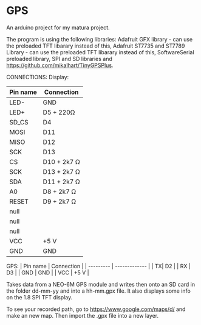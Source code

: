 # GPS
An arduino project for my matura project.

The program is using the following libraries:
Adafruit GFX library - can use the preloaded TFT libarary instead of this,
Adafruit ST7735 and ST7789 Library - can use the preloaded TFT libarary instead of this,
SoftwareSerial preloaded library,
SPI and SD libraries and
https://github.com/mikalhart/TinyGPSPlus.

CONNECTIONS:
Display:


| Pin name  | Connection |
| --------- | ------------- |
| LED-  | GND  |
|  LED+  | D5 + 220Ω |
|   SD_CS | D4   |
|   MOSI  | D11   |
|   MISO  | D12   |
|   SCK   | D13   |
|   CS    | D10 + 2k7 Ω|
|   SCK   | D13 + 2k7 Ω |
|   SDA   | D11 + 2k7 Ω |
|   A0    | D8  + 2k7 Ω |
|   RESET | D9  + 2k7 Ω |
|   null |   |
|   null |   |
|   null |   |
|   VCC   | +5 V   |
|   GND   | GND   |

GPS:
| Pin name  | Connection |
| --------- | ------------- |
| TX| D2 |
| RX | D3 |
| GND  | GND |
| VCC | +5 V |


Takes data from a NEO-6M GPS module and writes then onto an SD card in the folder dd-mm-yy and into a hh-mm.gpx file.
It also displays some info on the 1.8 SPI TFT display.

To see your recorded path, go to https://www.google.com/maps/d/ and make an new map. Then import the .gpx file into a new layer.
